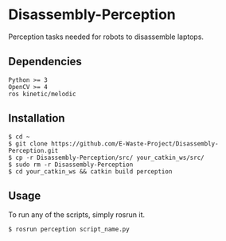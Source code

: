 # Disassembly-Perception
Perception tasks needed for robots to disassemble laptops.

## Dependencies
```
Python >= 3
OpenCV >= 4
ros kinetic/melodic
```

## Installation
```shell
$ cd ~
$ git clone https://github.com/E-Waste-Project/Disassembly-Perception.git
$ cp -r Disassembly-Perception/src/ your_catkin_ws/src/
$ sudo rm -r Disassembly-Perception
$ cd your_catkin_ws && catkin build perception
```

## Usage
To run any of the scripts, simply rosrun it.
```
$ rosrun perception script_name.py
```
